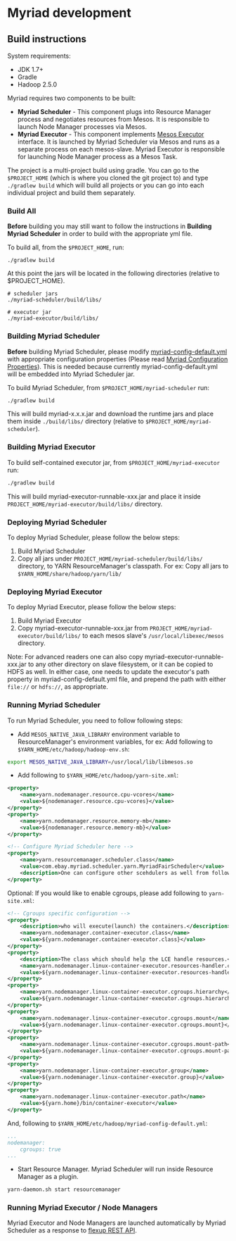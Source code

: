 # Myriad development

## Build instructions
System requirements:
* JDK 1.7+
* Gradle
* Hadoop 2.5.0

Myriad requires two components to be built:
* **Myriad Scheduler** - This component plugs into Resource Manager process and negotiates resources from Mesos. It is responsible to launch Node Manager processes via Mesos.
* **Myriad Executor** - This component implements [Mesos Executor](http://mesos.apache.org/api/latest/java/org/apache/mesos/Executor.html) interface. It is launched by Myriad Scheduler via Mesos and runs as a separate process on each mesos-slave. Myriad Executor is responsible for launching Node Manager process as a Mesos Task.

The project is a multi-project build using gradle.  You can go to the `$PROJECT_HOME` (which is where you cloned the git project to) and type `./gradlew build` which will build all projects or you can go into each individual project and build them separately.

### Build All 
**Before** building you may still want to follow the instructions in **Building Myriad Scheduler** in order to build with the appropriate yml file.

To build all, from the `$PROJECT_HOME`, run:

```
./gradlew build
```

At this point the jars will be located in the following directories (relative to $PROJECT_HOME).

```
# scheduler jars
./myriad-scheduler/build/libs/

# executor jar
./myriad-executor/build/libs/

```

### Building Myriad Scheduler
**Before** building Myriad Scheduler, please modify [myriad-config-default.yml](../myriad-scheduler/src/main/resources/myriad-config-default.yml) with appropriate configuration properties (Please read  [Myriad Configuration Properties](myriad-configuration.md)). This is needed because currently myriad-config-default.yml will be embedded into Myriad Scheduler jar.

To build Myriad Scheduler, from `$PROJECT_HOME/myriad-scheduler` run:

```bash
./gradlew build
```

This will build myriad-x.x.x.jar and download the runtime jars and place them inside `./build/libs/` directory (relative to `$PROJECT_HOME/myriad-scheduler`).

### Building Myriad Executor
To build self-contained executor jar, from `$PROJECT_HOME/myriad-executor` run:

```bash
./gradlew build
```

This will build myriad-executor-runnable-xxx.jar and place it inside `PROJECT_HOME/myriad-executor/build/libs/` directory. 

### Deploying Myriad Scheduler

To deploy Myriad Scheduler, please follow the below steps:

1. Build Myriad Scheduler
2. Copy all jars under `PROJECT_HOME/myriad-scheduler/build/libs/` directory, to YARN ResourceManager's classpath. For ex: Copy all jars to `$YARN_HOME/share/hadoop/yarn/lib/`

### Deploying Myriad Executor
To deploy Myriad Executor, please follow the below steps:

1. Build Myriad Executor
2. Copy myriad-executor-runnable-xxx.jar from `PROJECT_HOME/myriad-executor/build/libs/` to each mesos slave's `/usr/local/libexec/mesos` directory. 

Note: For advanced readers one can also copy myriad-executor-runnable-xxx.jar to any other directory on slave filesystem, or it can be copied to HDFS as well. In either case, one needs to update the executor's path property in myriad-config-default.yml file, and prepend the path with either `file://` or `hdfs://`, as appropriate.  

### Running Myriad Scheduler
To run Myriad Scheduler, you need to follow following steps:

* Add `MESOS_NATIVE_JAVA_LIBRARY` environment variable to ResourceManager's environment variables, for ex: Add following to `$YARN_HOME/etc/hadoop/hadoop-env.sh`: 

```bash
export MESOS_NATIVE_JAVA_LIBRARY=/usr/local/lib/libmesos.so
```

* Add following to `$YARN_HOME/etc/hadoop/yarn-site.xml`:

```xml
<property>
    <name>yarn.nodemanager.resource.cpu-vcores</name>
    <value>${nodemanager.resource.cpu-vcores}</value>
</property>
<property>
    <name>yarn.nodemanager.resource.memory-mb</name>
    <value>${nodemanager.resource.memory-mb}</value>
</property>

<!-- Configure Myriad Scheduler here -->
<property>
    <name>yarn.resourcemanager.scheduler.class</name>
    <value>com.ebay.myriad.scheduler.yarn.MyriadFairScheduler</value>
    <description>One can configure other scehdulers as well from following list: com.ebay.myriad.scheduler.yarn.MyriadCapacityScheduler, com.ebay.myriad.scheduler.yarn.MyriadFifoScheduler</description>
</property>
```

Optional: If you would like to enable cgroups, please add following to ```yarn-site.xml```:

```xml
<!-- Cgroups specific configuration -->
<property>
    <description>who will execute(launch) the containers.</description>
    <name>yarn.nodemanager.container-executor.class</name>
    <value>${yarn.nodemanager.container-executor.class}</value>
</property>
<property>
    <description>The class which should help the LCE handle resources.</description>
    <name>yarn.nodemanager.linux-container-executor.resources-handler.class</name>
    <value>${yarn.nodemanager.linux-container-executor.resources-handler.class}</value>
</property>
<property>
    <name>yarn.nodemanager.linux-container-executor.cgroups.hierarchy</name>
    <value>${yarn.nodemanager.linux-container-executor.cgroups.hierarchy}</value>
</property>
<property>
    <name>yarn.nodemanager.linux-container-executor.cgroups.mount</name>
    <value>${yarn.nodemanager.linux-container-executor.cgroups.mount}</value>
</property>
<property>
    <name>yarn.nodemanager.linux-container-executor.cgroups.mount-path</name>
    <value>${yarn.nodemanager.linux-container-executor.cgroups.mount-path}</value>
</property>
<property>
    <name>yarn.nodemanager.linux-container-executor.group</name>
    <value>${yarn.nodemanager.linux-container-executor.group}</value>
</property>
<property>
    <name>yarn.nodemanager.linux-container-executor.path</name>
    <value>${yarn.home}/bin/container-executor</value>
</property>
```

And, following to `$YARN_HOME/etc/hadoop/myriad-config-default.yml`:

```yaml
...
nodemanager:
    cgroups: true
...
```

* Start Resource Manager. Myriad Scheduler will run inside Resource Manager as a plugin.

```bash
yarn-daemon.sh start resourcemanager
```
### Running Myriad Executor / Node Managers
Myriad Executor and Node Managers are launched automatically by Myriad Scheduler as a response to [flexup REST API](API.md).
